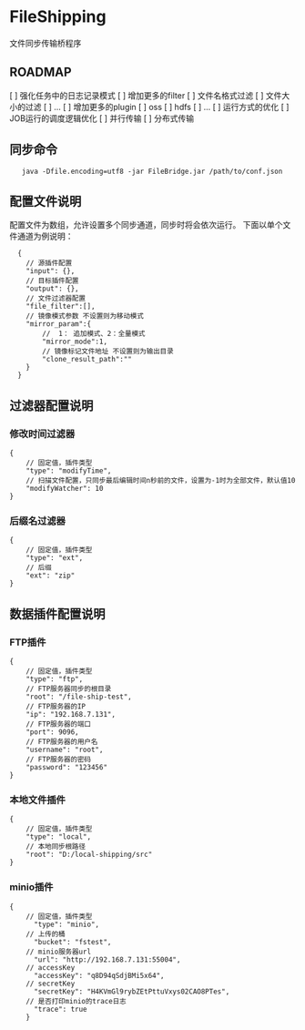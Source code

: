 # FileShipping

文件同步传输桥程序

## ROADMAP
[ ] 强化任务中的日志记录模式
[ ] 增加更多的filter
    [ ] 文件名格式过滤
    [ ] 文件大小的过滤
    [ ] ...
[ ] 增加更多的plugin
    [ ] oss
    [ ] hdfs
    [ ] ...
[ ] 运行方式的优化
    [ ] JOB运行的调度逻辑优化
    [ ] 并行传输
    [ ] 分布式传输

## 同步命令

```
   java -Dfile.encoding=utf8 -jar FileBridge.jar /path/to/conf.json
```

## 配置文件说明

配置文件为数组，允许设置多个同步通道，同步时将会依次运行。 下面以单个文件通道为例说明：

```
  {
    // 源插件配置
    "input": {},
    // 目标插件配置
    "output": {},
    // 文件过滤器配置
    "file_filter":[],
    // 镜像模式参数 不设置则为移动模式
    "mirror_param":{
        //  1： 追加模式、2：全量模式
        "mirror_mode":1,
        // 镜像标记文件地址 不设置则为输出目录
        "clone_result_path":""
    }
  }
```

## 过滤器配置说明

### 修改时间过滤器

```
{
    // 固定值，插件类型
    "type": "modifyTime",
    // 扫描文件配置，只同步最后编辑时间n秒前的文件，设置为-1时为全部文件，默认值10
    "modifyWatcher": 10
}
```

### 后缀名过滤器

```
{
    // 固定值，插件类型
    "type": "ext",
    // 后缀
    "ext": "zip"
}
```

## 数据插件配置说明

### FTP插件

```
{
    // 固定值，插件类型
    "type": "ftp",
    // FTP服务器同步的根目录
    "root": "/file-ship-test",
    // FTP服务器的IP
    "ip": "192.168.7.131",
    // FTP服务器的端口
    "port": 9096,
    // FTP服务器的用户名
    "username": "root",
    // FTP服务器的密码
    "password": "123456"
}
```

### 本地文件插件

```
{
    // 固定值，插件类型
    "type": "local",
    // 本地同步根路径
    "root": "D:/local-shipping/src"
}
```

### minio插件

```
{
    // 固定值，插件类型
      "type": "minio",
    // 上传的桶
      "bucket": "fstest",
    // minio服务器url
      "url": "http://192.168.7.131:55004",
    // accessKey
      "accessKey": "q8D94qSdjBMi5x64",
    // secretKey
      "secretKey": "H4KVmGl9rybZEtPttuVxys02CAO8PTes",
    // 是否打印minio的trace日志
      "trace": true
    }
```

